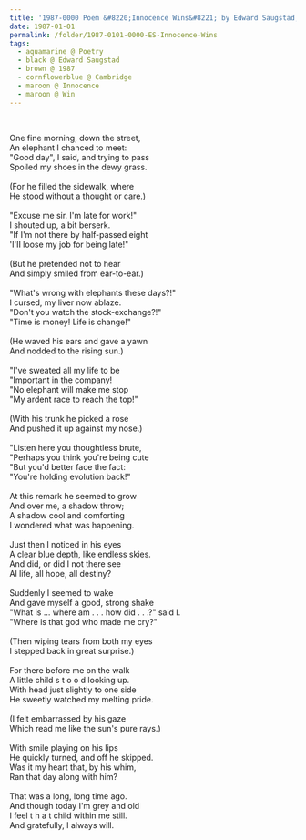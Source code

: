 ```yaml
---
title: '1987-0000 Poem &#8220;Innocence Wins&#8221; by Edward Saugstad, Cambridge, UK'
date: 1987-01-01
permalink: /folder/1987-0101-0000-ES-Innocence-Wins
tags:
  - aquamarine @ Poetry
  - black @ Edward Saugstad
  - brown @ 1987
  - cornflowerblue @ Cambridge
  - maroon @ Innocence
  - maroon @ Win
---
```


<br>

<p>
One fine morning, down the street,<br>
An elephant I chanced to meet:<br>
"Good day", I said, and trying to pass<br>
Spoiled my shoes in the dewy grass.<br>
<br>
(For he filled the sidewalk, where<br>
He stood without a thought or care.)<br>
<br>
"Excuse me sir. I'm late for work!"<br>
I shouted up, a bit berserk.<br>
"If I'm not there by half-passed eight<br>
'I'II loose my job for being late!"<br>
<br>
(But he pretended not to hear<br>
And simply smiled from ear-to-ear.)<br>
<br>
"What's wrong with elephants these days?!"<br>
I cursed, my liver now ablaze.<br>
"Don't you watch the stock-exchange?!"<br>
"Time is money! Life is change!"<br>
<br>
(He waved his ears and gave a yawn<br>
And nodded to the rising sun.)<br>
<br>
"I've sweated all my life to be<br>
"Important in the company!<br>
"No elephant will make me stop<br>
"My ardent race to reach the top!"<br>
<br>
(With his trunk he picked a rose<br>
And pushed it up against my nose.)<br>
<br>
"Listen here you thoughtless brute,<br>
"Perhaps you think you're being cute<br>
"But you'd better face the fact:<br>
"You're holding evolution back!"<br>
<br>
At this remark he seemed to grow<br>
And over me, a shadow throw;<br>
A shadow cool and comforting<br>
I wondered what was happening.<br>
<br>
Just then I noticed in his eyes<br>
A clear blue depth, like endless skies.<br>
And did, or did I not there see<br>
Al life, all hope, all destiny?<br>
<br>
Suddenly I seemed to wake<br>
And gave myself a good, strong shake<br>
"What is ... where am . . . how did . . .?" said I.<br>
"Where is that god who made me cry?"<br>
<br>
(Then wiping tears from both my eyes<br>
I stepped back in great surprise.)<br>
<br>
For there before me on the walk<br>
A little child s t o o d looking up.<br>
With head just slightly to one side<br>
He sweetly watched my melting pride.<br>
<br>
(I felt embarrassed by his gaze<br>
Which read me like the sun's pure rays.)<br>
<br>
With smile playing on his lips<br>
He quickly turned, and off he skipped.<br>
Was it my heart that, by his whim,<br>
Ran that day along with him?<br>
<br>
That was a long, long time ago.<br>
And though today I'm grey and old<br>
I feel t h a t child within me still.<br>
And gratefully, I always will.<br>
</p>